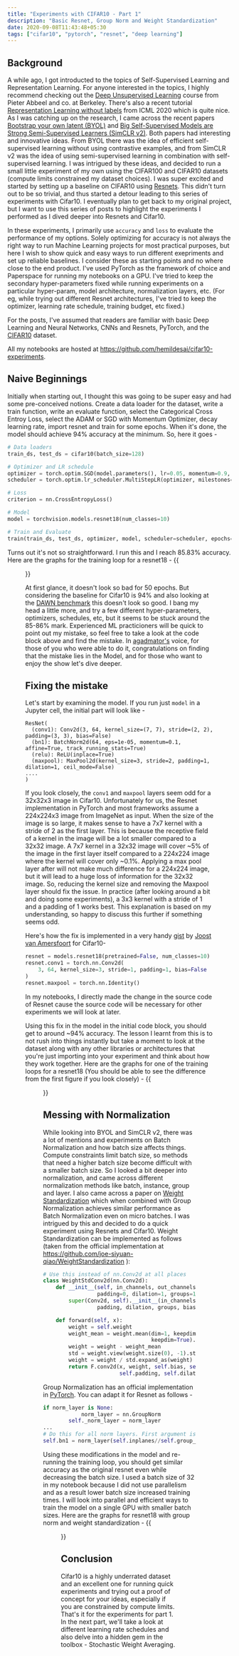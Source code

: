 ```yaml
---
title: "Experiments with CIFAR10 - Part 1"
description: "Basic Resnet, Group Norm and Weight Standardization"
date: 2020-09-08T11:43:48+05:30
tags: ["cifar10", "pytorch", "resnet", "deep learning"]
---
```


## Background
A while ago, I got introducted to the topics of Self-Supervised Learning and Representation Learning. For anyone interested in the topics, I highly recommend checking out the [Deep Unsupervised Learning](https://sites.google.com/view/berkeley-cs294-158-sp20/home) course from Pieter Abbeel and co. at Berkeley. There's also a recent tutorial [Representation Learning without labels](https://icml.cc/Conferences/2020/Schedule?showEvent=5751) from ICML 2020 which is quite nice. As I was catching up on the research, I came across the recent papers [Bootstrap your own latent (BYOL)](https://arxiv.org/abs/2006.07733) and [Big Self-Supervised Models are Strong Semi-Supervised Learners (SimCLR v2)](https://arxiv.org/abs/2006.10029). Both papers had interesting and innovative ideas. From BYOL there was the idea of efficient self-supervised learning without using contrastive examples, and from SimCLR v2 was the idea of using semi-supervised learning in combination with self-supervised learning. I was intrigued by these ideas, and decided to run a small little experiment of my own using the CIFAR100 and CIFAR10 datasets (compute limits constrained my dataset choices). I was super excited and started by setting up a baseline on CIFAR10 using [Resnets](https://arxiv.org/abs/1512.03385). This didn't turn out to be so trivial, and thus started a detour leading to this series of experiments with Cifar10. I eventually plan to get back to my original project, but I want to use this series of posts to highlight the experiments I performed as I dived deeper into Resnets and Cifar10.

In these experiments, I primarily use `accuracy` and `loss` to evaluate the performance of my options. Solely optimizing for accuracy is not always the right way to run Machine Learning projects for most practical purposes, but here I wish to show quick and easy ways to run different exepriments and set up reliable baselines. I consider these as starting points and no where close to the end product. I've used PyTorch as the framework of choice and Paperspace for running my notebooks on a GPU. I've tried to keep the secondary hyper-parameters fixed while running experiments on a particular hyper-param, model architecture, normalization layers, etc. (For eg, while trying out different Resnet architectures, I've tried to keep the optimizer, learning rate schedule, training budget, etc fixed.)

For the posts, I've assumed that readers are familiar with basic Deep Learning and Neural Networks, CNNs and Resnets, PyTorch, and the [CIFAR10](https://www.cs.toronto.edu/~kriz/cifar.html) dataset.

All my notebooks are hosted at https://github.com/hemildesai/cifar10-experiments.

## Naive Beginnings
Initially when starting out, I thought this was going to be super easy and had some pre-conceived notions. Create a data loader for the dataset, write a train function, write an evaluate function, select the Categorical Cross Entroy Loss, select the ADAM or SGD with Momentum Optimizer, decay learning rate, import resnet and train for some epochs. When it's done, the model should achieve 94% accuracy at the minimum. So, here it goes -
```python
# Data loaders
train_ds, test_ds = cifar10(batch_size=128)

# Optimizer and LR schedule
optimizer = torch.optim.SGD(model.parameters(), lr=0.05, momentum=0.9, weight_decay=5e-4)
scheduler = torch.optim.lr_scheduler.MultiStepLR(optimizer, milestones=[25, 40], gamma=0.1)

# Loss
criterion = nn.CrossEntropyLoss()

# Model
model = torchvision.models.resnet18(num_classes=10)

# Train and Evaluate
train(train_ds, test_ds, optimizer, model, scheduler=scheduler, epochs=50)
```

Turns out it's not so straightforward. I run this and I reach 85.83% accuracy. Here are the graphs for the training loop for a resnet18 -
{{<figure src="naive_beginnings.png" class="blogimg" alt="naive beginnings training loop">}}

At first glance, it doesn't look so bad for 50 epochs. But considering the baseline for Cifar10 is 94% and also looking at the [DAWN benchmark](https://dawn.cs.stanford.edu/benchmark/CIFAR10/train.html) this doesn't look so good. I bang my head a little more, and try a few different hyper-parameters, optimizers, schedules, etc, but it seems to be stuck around the 85-86% mark. Experienced ML practicioners will be quick to point out my mistake, so feel free to take a look at the code block above and find the mistake. In [agadmator's](https://www.youtube.com/channel/UCL5YbN5WLFD8dLIegT5QAbA) voice, for those of you who were able to do it, congratulations on finding that the mistake lies in the Model, and for those who want to enjoy the show let's dive deeper.


## Fixing the mistake
Let's start by examining the model. If you run just `model` in a Jupyter cell, the initial part will look like -
```
ResNet(
  (conv1): Conv2d(3, 64, kernel_size=(7, 7), stride=(2, 2), padding=(3, 3), bias=False)
  (bn1): BatchNorm2d(64, eps=1e-05, momentum=0.1, affine=True, track_running_stats=True)
  (relu): ReLU(inplace=True)
  (maxpool): MaxPool2d(kernel_size=3, stride=2, padding=1, dilation=1, ceil_mode=False)
....
)
```

If you look closely, the `conv1` and `maxpool` layers seem odd for a 32x32x3 image in Cifar10. Unfortunately for us, the Resnet implementation in PyTorch and most frameworks assume a 224x224x3 image from ImageNet as input. When the size of the image is so large, it makes sense to have a 7x7 kernel with a stride of 2 as the first layer. This is because the receptive field of a kernel in the image will be a lot smaller compared to a 32x32 image. A 7x7 kernel in a 32x32 image will cover ~5% of the image in the first layer itself compared to a 224x224 image where the kernel will cover only ~0.1%. Applying a max pool layer after will not make much difference for a 224x224 image, but it will lead to a huge loss of information for the 32x32 image. So, reducing the kernel size and removing the Maxpool layer should fix the issue. In practice (after looking around a bit and doing some experiments), a 3x3 kernel with a stride of 1 and a padding of 1 works best. This explanation is based on my understanding, so happy to discuss this further if something seems odd.

Here's how the fix is implemented in a very handy [gist](https://gist.github.com/y0ast/d91d09565462125a1eb75acc65da1469) by [Joost van Amersfoort](https://joo.st/) for Cifar10-
```python
resnet = models.resnet18(pretrained=False, num_classes=10)
resnet.conv1 = torch.nn.Conv2d(
    3, 64, kernel_size=3, stride=1, padding=1, bias=False
)
resnet.maxpool = torch.nn.Identity()
```

In my notebooks, I directly made the change in the source code of Resnet cause the source code will be necessary for other experiments we will look at later.

Using this fix in the model in the initial code block, you should get to around ~94% accuracy. The lesson I learnt from this is to not rush into things instantly but take a moment to look at the dataset along with any other libraries or architectures that you're just importing into your experiment and think about how they work together. Here are the graphs for one of the training loops for a resnet18 (You should be able to see the difference from the first figure if you look closely) -
{{<figure src="fixing_mistake.png" class="blogimg" alt="fixing mistake training loop">}}

## Messing with Normalization

While looking into BYOL and SimCLR v2, there was a lot of mentions and experiments on Batch Normalization and how batch size affects things. Compute constraints limit batch size, so methods that need a higher batch size become difficult with a smaller batch size. So I looked a bit deeper into normalization, and came across different normalization methods like batch, instance, group and layer. I also came across a paper on [Weight Standardization](https://arxiv.org/abs/1903.10520) which when combined with Group Normalization achieves similar performance as Batch Normalization even on micro batches. I was intrigued by this and decided to do a quick experiment using Resnets and Cifar10. Weight Standardization can be implemented as follows (taken from the official implementation at https://github.com/joe-siyuan-qiao/WeightStandardization ):

```python
# Use this instead of nn.Conv2d at all places
class WeightStdConv2d(nn.Conv2d):
    def __init__(self, in_channels, out_channels, kernel_size, stride=1,
                 padding=0, dilation=1, groups=1, bias=True):
        super(Conv2d, self).__init__(in_channels, out_channels, kernel_size, stride,
                 padding, dilation, groups, bias)

    def forward(self, x):
        weight = self.weight
        weight_mean = weight.mean(dim=1, keepdim=True).mean(dim=2,
                                  keepdim=True).mean(dim=3, keepdim=True)
        weight = weight - weight_mean
        std = weight.view(weight.size(0), -1).std(dim=1).view(-1, 1, 1, 1) + 1e-5
        weight = weight / std.expand_as(weight)
        return F.conv2d(x, weight, self.bias, self.stride,
                        self.padding, self.dilation, self.groups)
```

Group Normalization has an official implementation in [PyTorch](https://pytorch.org/docs/stable/generated/torch.nn.GroupNorm.html). You can adapt it for Resnet as follows -

```python
if norm_layer is None:
            norm_layer = nn.GroupNorm
        self._norm_layer = norm_layer
...
# Do this for all norm layers. First argument is the number of groups, so group factor is the number of channels in a group.
self.bn1 = norm_layer(self.inplanes//self.group_factor, self.inplanes)

```

Using these modifications in the model and re-running the training loop, you should get similar accuracy as the original resnet even while decreasing the batch size. I used a batch size of 32 in my notebook because I did not use parallelism and as a result lower batch size increased training times. I will look into parallel and efficient ways to train the model on a single GPU with smaller batch sizes. Here are the graphs for resnet18 with group norm and weight standardization -
{{<figure src="messing_with_normalization.png" class="blogimg" alt="messing with normalization training loop">}}

## Conclusion
Cifar10 is a highly underrated dataset and an excellent one for running quick experiments and trying out a proof of concept for your ideas, especially if you are constrained by compute limits. That's it for the experiments for part 1. In the next part, we'll take a look at different learning rate schedules and also delve into a hidden gem in the toolbox - Stochastic Weight Averaging.